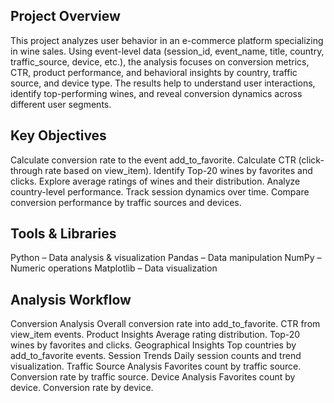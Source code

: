 ## **Project Overview**

This project analyzes user behavior in an e-commerce platform specializing in wine sales. Using event-level data (session_id, event_name, title, country, traffic_source, device, etc.), the analysis focuses on conversion metrics, CTR, product performance, and behavioral insights by country, traffic source, and device type.
The results help to understand user interactions, identify top-performing wines, and reveal conversion dynamics across different user segments.

## **Key Objectives**

Calculate conversion rate to the event add_to_favorite.
Calculate CTR (click-through rate based on view_item).
Identify Top-20 wines by favorites and clicks.
Explore average ratings of wines and their distribution.
Analyze country-level performance.
Track session dynamics over time.
Compare conversion performance by traffic sources and devices.

## **Tools & Libraries**

Python – Data analysis & visualization
Pandas – Data manipulation
NumPy – Numeric operations
Matplotlib – Data visualization

## **Analysis Workflow**

Conversion Analysis
Overall conversion rate into add_to_favorite.
CTR from view_item events.
Product Insights
Average rating distribution.
Top-20 wines by favorites and clicks.
Geographical Insights
Top countries by add_to_favorite events.
Session Trends
Daily session counts and trend visualization.
Traffic Source Analysis
Favorites count by traffic source.
Conversion rate by traffic source.
Device Analysis
Favorites count by device.
Conversion rate by device.
